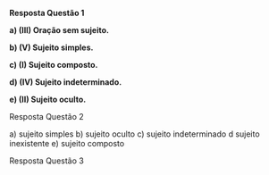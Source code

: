 **Resposta Questão 1**

**a) (III) Oração sem sujeito.**

**b) (V) Sujeito simples.**

**c) (I) Sujeito composto.**

**d) (IV) Sujeito indeterminado.**

**e) (II) Sujeito oculto.**

Resposta Questão 2

a) sujeito simples
b) sujeito oculto
c) sujeito indeterminado
d  sujeito inexistente
e) sujeito composto

Resposta Questão 3

